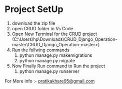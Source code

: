 # Project SetUp
1. download the zip file
2. open CRUD folder in Vs Code
3. Open New Terminal for the CRUD project (C:\Users\hp\Downloads\CRUD_Django_Operation-master\CRUD_Django_Operation-master>)
4. Run the follwing commands
    1. python manage.py makemigrations
    2. python manage.py migrate
5. Now Finally Run command to Run the project
   1. python manage.py runserver

For More info :-  pratikakhare95@gmail.com

